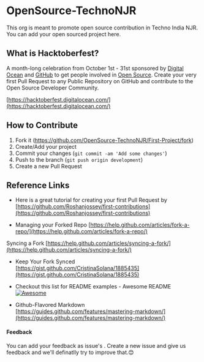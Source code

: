 # OpenSource-TechnoNJR
This org is meant to promote open source contribution in Techno India NJR. You can add your open sourced project here.

## What is Hacktoberfest?
A month-long celebration from October 1st - 31st sponsored by [Digital Ocean](https://hacktoberfest.digitalocean.com/) and [GitHub](https://github.com/blog/2433-celebrate-open-source-this-october-with-hacktoberfest) to get people involved in [Open Source](https://github.com/open-source). Create your very first Pull Request to any Public Repository on GitHub and contribute to the Open Source Developer Community.

[https://hacktoberfest.digitalocean.com/](https://hacktoberfest.digitalocean.com/)


## How to Contribute

1. Fork it (<https://github.com/OpenSource-TechnoNJR/First-Project/fork>)
2. Create/Add your project
3. Commit your changes (`git commit -am 'Add some changes'`)
4. Push to the branch (`git push origin development`)
5. Create a new Pull Request


## Reference Links
- Here is a great tutorial for creating your first Pull Request by [https://github.com/Roshanjossey/first-contributions](https://github.com/Roshanjossey/first-contributions)

- Managing your Forked Repo [https://help.github.com/articles/fork-a-repo/](https://help.github.com/articles/fork-a-repo/)

Syncing a Fork [https://help.github.com/articles/syncing-a-fork/](https://help.github.com/articles/syncing-a-fork/)

- Keep Your Fork Synced [https://gist.github.com/CristinaSolana/1885435](https://gist.github.com/CristinaSolana/1885435)

- Checkout this list for README examples - Awesome README [![Awesome](https://cdn.rawgit.com/sindresorhus/awesome/d7305f38d29fed78fa85652e3a63e154dd8e8829/media/badge.svg)](https://github.com/sindresorhus/awesome)

- Github-Flavored Markdown [https://guides.github.com/features/mastering-markdown/](https://guides.github.com/features/mastering-markdown/)

#### Feedback
You can add your feedback as issue's . Create a new issue and give us feedback and we'll definatlly try to improve that.😊
